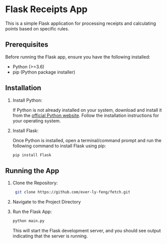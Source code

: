 # Flask Receipts App

This is a simple Flask application for processing receipts and calculating points based on specific rules.

## Prerequisites

Before running the Flask app, ensure you have the following installed:

- Python (>=3.6)
- pip (Python package installer)

## Installation

1. Install Python:

   If Python is not already installed on your system, download and install it from the [official Python website](https://www.python.org/downloads/). Follow the installation instructions for your operating system.

2. Install Flask:

   Once Python is installed, open a terminal/command prompt and run the following command to install Flask using pip:

   ```bash
   pip install Flask
   ```
## Running the App
1. Clone the Repository:
   ```bash
    git clone https://github.com/ever-ly-feng/fetch.git
    ```
2. Navigate to the Project Directory
   
3. Run the Flask App:
    ```bash
    python main.py
   ```
    This will start the Flask development server, and you should see output indicating that the server is running.
